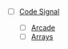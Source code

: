 - [ ] [Code Signal](https://github.com/abrar-abu/golang/tree/main/Challenges/CodeSignal)

	- [ ] [Arcade](https://github.com/abrar-abu/golang/tree/main/Challenges/CodeSignal/Arcade)
	- [ ] [Arrays](https://github.com/abrar-abu/golang/tree/main/Challenges/CodeSignal/Arrays)